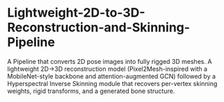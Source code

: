 # Lightweight-2D-to-3D-Reconstruction-and-Skinning-Pipeline
 A Pipeline that converts 2D pose images into fully rigged 3D meshes. A lightweight 2D→3D reconstruction model (Pixel2Mesh-inspired with a MobileNet-style backbone and attention-augmented GCN) followed by a Hyperspectral Inverse Skinning module that recovers per-vertex skinning weights, rigid transforms, and a generated bone structure.
